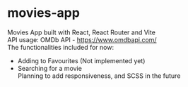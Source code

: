 # movies-app
Movies App built with React, React Router and Vite <br/>
API usage: OMDb API - https://www.omdbapi.com/ <br/>
The functionalities included for now:
- Adding to Favourites (Not implemented yet)
- Searching for a movie 
<br/> Planning to add responsiveness, and SCSS in the future
